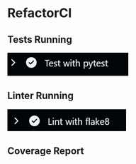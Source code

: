 # RefactorCI
## Tests Running
<img src="Images/CI_Testing_2.png">

## Linter Running
<img src="Images/CI_Testing_1.png">

## Coverage Report
